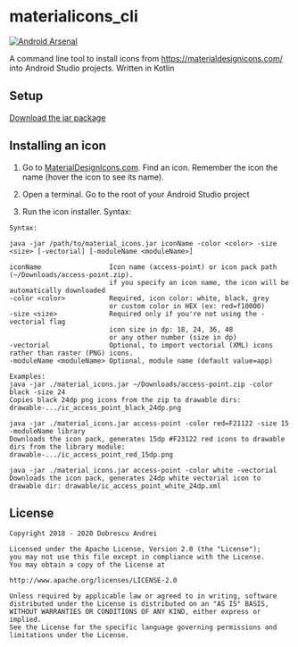 # materialicons_cli

[![Android Arsenal]( https://img.shields.io/badge/Android%20Arsenal-materialicons__cli-green.svg?style=flat )]( https://android-arsenal.com/details/1/7199 )

A command line tool to install icons from https://materialdesignicons.com/ into Android Studio projects. Written in Kotlin

## Setup

[Download the jar package](https://maven.andob.info/repository/open_source/ro/andob/materialicons/materialicons/1.1.2/materialicons-1.1.2.jar)

## Installing an icon

1. Go to [MaterialDesignIcons.com](https://materialdesignicons.com/). Find an icon. Remember the icon the name (hover the icon to see its name).

2. Open a terminal. Go to the root of your Android Studio project

3. Run the icon installer. Syntax:

```
Syntax:

java -jar /path/to/material_icons.jar iconName -color <color> -size <size> [-vectorial] [-moduleName <moduleName>]

iconName                 Icon name (access-point) or icon pack path (~/Downloads/access-point.zip).
                         if you specify an icon name, the icon will be automatically downloaded
-color <color>           Required, icon color: white, black, grey
                         or custom color in HEX (ex: red=f10000)
-size <size>             Required only if you're not using the -vectorial flag
                         icon size in dp: 18, 24, 36, 48
                         or any other number (size in dp)
-vectorial               Optional, to import vectorial (XML) icons rather than raster (PNG) icons.
-moduleName <moduleName> Optional, module name (default value=app)

Examples:
java -jar ./material_icons.jar ~/Downloads/access-point.zip -color black -size 24
Copies black 24dp png icons from the zip to drawable dirs: drawable-.../ic_access_point_black_24dp.png

java -jar ./material_icons.jar access-point -color red=F21122 -size 15 -moduleName library
Downloads the icon pack, generates 15dp #F23122 red icons to drawable dirs from the library module: drawable-.../ic_access_point_red_15dp.png

java -jar ./material_icons.jar access-point -color white -vectorial
Downloads the icon pack, generates 24dp white vectorial icon to drawable dir: drawable/ic_access_point_white_24dp.xml
```

## License

```
Copyright 2018 - 2020 Dobrescu Andrei  

Licensed under the Apache License, Version 2.0 (the "License"); 
you may not use this file except in compliance with the License. 
You may obtain a copy of the License at  

http://www.apache.org/licenses/LICENSE-2.0  

Unless required by applicable law or agreed to in writing, software 
distributed under the License is distributed on an "AS IS" BASIS, 
WITHOUT WARRANTIES OR CONDITIONS OF ANY KIND, either express or implied. 
See the License for the specific language governing permissions and 
limitations under the License.
```
